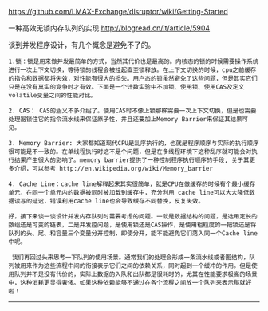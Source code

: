 <https://github.com/LMAX-Exchange/disruptor/wiki/Getting-Started>

一种高效无锁内存队列的实现:<http://blogread.cn/it/article/5904>

  谈到并发程序设计，有几个概念是避免不了的。

    1.锁：锁是用来做并发最简单的方式，当然其代价也是最高的。内核态的锁的时候需要操作系统进行一次上下文切换，等待锁的线程会被挂起直至锁释放。在上下文切换的时候，cpu之前缓存的指令和数据都将失效，对性能有很大的损失。用户态的锁虽然避免了这些问题，但是其实它们只是在没有真实的竞争时才有效。下面是一个计数实验中不加锁、使用锁、使用CAS及定义volatile变量之间的性能对比。

    2. CAS： CAS的涵义不多介绍了。使用CAS时不像上锁那样需要一次上下文切换，但是也需要处理器锁住它的指令流水线来保证原子性，并且还要加上Memory Barrier来保证其结果可见。

    3. Memory Barrier: 大家都知道现代CPU是乱序执行的，也就是程序顺序与实际的执行顺序很可能是不一致的。在单线程执行时这不是个问题，但是在多线程环境下这种乱序就可能会对执行结果产生很大的影响了。memory barrier提供了一种控制程序执行顺序的手段, 关于其更多介绍，可以参考 http://en.wikipedia.org/wiki/Memory_barrier

    4. Cache Line：cache line解释起来其实很简单，就是CPU在做缓存的时候有个最小缓存单元，在同一个单元内的数据被同时被加载到缓存中，充分利用 cache line可以大大降低数据读写的延迟，错误利用cache line也会导致缓存不同替换，反复失效。

    好，接下来谈一谈设计并发内存队列时需要考虑的问题。一就是数据结构的问题，是选用定长的数组还是可变的链表，二是并发控问题，是使用锁还是CAS操作，是使用粗粒度的一把锁还是将队列的头、尾、和容量三个变量分开控制，即使分开，能不能避免它们落入同一个Cache line中呢。

     我们再回过头来思考一下队列的使用场景。通常我们的处理会形成一条流水线或者图结构，队列被用来作为这些流程中间的衔接表示它们之间的依赖关系，同时起到一个缓冲的作用。但是使用队列并不是没有代价的，实际上数据的入队和出队都是很耗时的，尤其在性能要求极高的场景中，这种消耗更显得奢侈。如果这种依赖能够不通过在各个流程之间放一个队列来表示那就好啦！
     
     
 ---
 